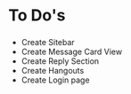 # To Do's

###
* Create Sitebar
* Create Message Card View
* Create Reply Section
* Create Hangouts
* Create Login page 
